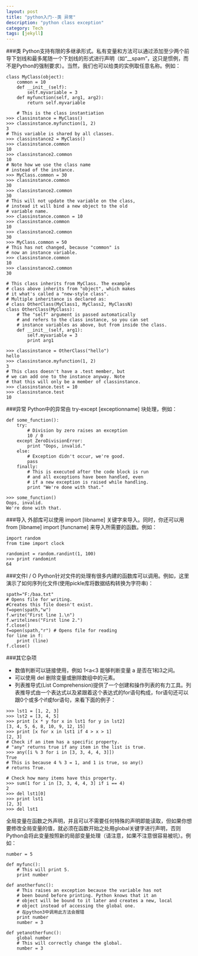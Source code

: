 ```yaml
---
layout: post
title: "python入门--类 异常"
description: "python class exception"
category: Tech
tags: [jekyll]
---
```


###类
Python支持有限的多继承形式。私有变量和方法可以通过添加至少两个前导下划线和最多尾随一个下划线的形式进行声明（如“__spam”，这只是惯例，而不是Python的强制要求）。当然，我们也可以给类的实例取任意名称。例如：

```
class MyClass(object):
    common = 10
    def __init__(self):
        self.myvariable = 3
    def myfunction(self, arg1, arg2):
        return self.myvariable
 
    # This is the class instantiation
>>> classinstance = MyClass()
>>> classinstance.myfunction(1, 2)
3
# This variable is shared by all classes.
>>> classinstance2 = MyClass()
>>> classinstance.common
10
>>> classinstance2.common
10
# Note how we use the class name
# instead of the instance.
>>> MyClass.common = 30
>>> classinstance.common
30
>>> classinstance2.common
30
# This will not update the variable on the class,
# instead it will bind a new object to the old
# variable name.
>>> classinstance.common = 10
>>> classinstance.common
10
>>> classinstance2.common
30
>>> MyClass.common = 50
# This has not changed, because "common" is
# now an instance variable.
>>> classinstance.common
10
>>> classinstance2.common
30
 
# This class inherits from MyClass. The example
# class above inherits from "object", which makes
# it what's called a "new-style class".
# Multiple inheritance is declared as:
# class OtherClass(MyClass1, MyClass2, MyClassN)
class OtherClass(MyClass):
    # The "self" argument is passed automatically
    # and refers to the class instance, so you can set
    # instance variables as above, but from inside the class.
    def __init__(self, arg1):
        self.myvariable = 3
        print arg1
 
>>> classinstance = OtherClass("hello")
hello
>>> classinstance.myfunction(1, 2)
3
# This class doesn't have a .test member, but
# we can add one to the instance anyway. Note
# that this will only be a member of classinstance.
>>> classinstance.test = 10
>>> classinstance.test
10
```

###异常
Python中的异常由 try-except [exceptionname] 块处理，例如：

```
def some_function():
    try:
        # Division by zero raises an exception
        10 / 0
    except ZeroDivisionError:
        print "Oops, invalid."
    else:
        # Exception didn't occur, we're good.
        pass
    finally:
        # This is executed after the code block is run
        # and all exceptions have been handled, even
        # if a new exception is raised while handling.
        print "We're done with that."
 
>>> some_function()
Oops, invalid.
We're done with that.
```

###导入
外部库可以使用 import [libname] 关键字来导入。同时，你还可以用 from [libname] import [funcname] 来导入所需要的函数。例如：

```
import random
from time import clock
 
randomint = random.randint(1, 100)
>>> print randomint
64
```

###文件I / O
Python针对文件的处理有很多内建的函数库可以调用。例如，这里演示了如何序列化文件(使用pickle库将数据结构转换为字符串)：

```
spath="F:/baa.txt"
# Opens file for writing.
#Creates this file doesn't exist.
f=open(spath,"w") 
f.write("First line 1.\n")
f.writelines("First line 2.")
f.close()
f=open(spath,"r") # Opens file for reading
for line in f:
    print (line)
f.close()
```

###其它杂项

* 数值判断可以链接使用，例如 1<a<3 能够判断变量 a 是否在1和3之间。
* 可以使用 del 删除变量或删除数组中的元素。
* 列表推导式(List Comprehension)提供了一个创建和操作列表的有力工具。列表推导式由一个表达式以及紧跟着这个表达式的for语句构成，for语句还可以跟0个或多个if或for语句，来看下面的例子：

```
>>> lst1 = [1, 2, 3]
>>> lst2 = [3, 4, 5]
>>> print [x * y for x in lst1 for y in lst2]
[3, 4, 5, 6, 8, 10, 9, 12, 15]
>>> print [x for x in lst1 if 4 > x > 1]
[2, 3]
# Check if an item has a specific property.
# "any" returns true if any item in the list is true.
>>> any([i % 3 for i in [3, 3, 4, 4, 3]])
True
# This is because 4 % 3 = 1, and 1 is true, so any()
# returns True.
 
# Check how many items have this property.
>>> sum(1 for i in [3, 3, 4, 4, 3] if i == 4)
2
>>> del lst1[0]
>>> print lst1
[2, 3]
>>> del lst1
```


全局变量在函数之外声明，并且可以不需要任何特殊的声明即能读取，但如果你想要修改全局变量的值，就必须在函数开始之处用global关键字进行声明，否则Python会将此变量按照新的局部变量处理（请注意，如果不注意很容易被坑）。例如：

```
number = 5
 
def myfunc():
    # This will print 5.
    print number
 
def anotherfunc():
    # This raises an exception because the variable has not
    # been bound before printing. Python knows that it an
    # object will be bound to it later and creates a new, local
    # object instead of accessing the global one.
    # 在python3中调用此方法会报错
    print number
    number = 3
 
def yetanotherfunc():
    global number
    # This will correctly change the global.
    number = 3
```